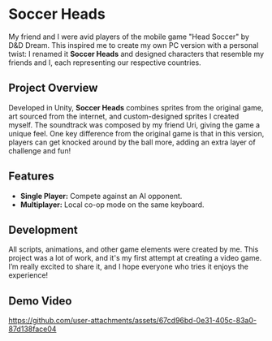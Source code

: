 # Soccer Heads

My friend and I were avid players of the mobile game "Head Soccer" by D&D Dream. This inspired me to create my own PC version with a personal twist: I renamed it **Soccer Heads** and designed characters that resemble my friends and I, each representing our respective countries.

## Project Overview

Developed in Unity, **Soccer Heads** combines sprites from the original game, art sourced from the internet, and custom-designed sprites I created myself. The soundtrack was composed by my friend Uri, giving the game a unique feel. One key difference from the original game is that in this version, players can get knocked around by the ball more, adding an extra layer of challenge and fun!

## Features

- **Single Player:** Compete against an AI opponent.
- **Multiplayer:** Local co-op mode on the same keyboard.

## Development

All scripts, animations, and other game elements were created by me. This project was a lot of work, and it's my first attempt at creating a video game. I’m really excited to share it, and I hope everyone who tries it enjoys the experience!

## Demo Video

https://github.com/user-attachments/assets/67cd96bd-0e31-405c-83a0-87d138face04
